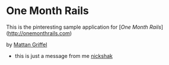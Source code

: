 # One Month Rails

This is the pinteresting sample application for
[*One Month Rails*] (http://onemonthrails.com)

by [Mattan Griffel](http://mattangriffel.com)

- this is just a message from me [nickshak](http://bigassmessage.com/cff67)